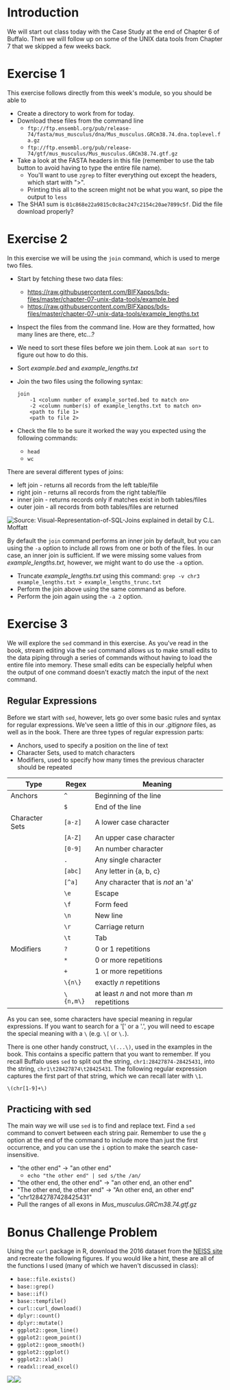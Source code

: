 Introduction
============

We will start out class today with the Case Study at the end of Chapter
6 of Buffalo. Then we will follow up on some of the UNIX data tools from
Chapter 7 that we skipped a few weeks back.

Exercise 1
==========

This exercise follows directly from this week's module, so you should be
able to

-   Create a directory to work from for today.
-   Download these files from the command line
    -   `ftp://ftp.ensembl.org/pub/release-74/fasta/mus_musculus/dna/Mus_musculus.GRCm38.74.dna.toplevel.fa.gz`
    -   `ftp://ftp.ensembl.org/pub/release-74/gtf/mus_musculus/Mus_musculus.GRCm38.74.gtf.gz`
-   Take a look at the FASTA headers in this file (remember to use the
    tab button to avoid having to type the entire file name).
    -   You'll want to use `zgrep` to filter everything out except the
        headers, which start with "&gt;".
    -   Printing this all to the screen might not be what you want, so
        pipe the output to `less`
-   The SHA1 sum is `01c868e22a9815c0c8ac247c2154c20ae7899c5f`. Did the
    file download properly?

Exercise 2
==========

In this exercise we will be using the `join` command, which is used to
merge two files.

-   Start by fetching these two data files:
    -   <https://raw.githubusercontent.com/BIFXapps/bds-files/master/chapter-07-unix-data-tools/example.bed>
    -   <https://raw.githubusercontent.com/BIFXapps/bds-files/master/chapter-07-unix-data-tools/example_lengths.txt>
-   Inspect the files from the command line. How are they formatted, how
    many lines are there, etc...?
-   We need to sort these files before we join them. Look at `man sort`
    to figure out how to do this.
-   Sort *example.bed* and *example\_lengths.txt*
-   Join the two files using the following syntax:

        join
            -1 <column number of example_sorted.bed to match on>
            -2 <column number(s) of example_lengths.txt to match on>
            <path to file 1>
            <path to file 2>

-   Check the file to be sure it worked the way you expected using the
    following commands:
    -   `head`
    -   `wc`

There are several different types of joins:

-   left join - returns all records from the left table/file
-   right join - returns all records from the right table/file
-   inner join - returns records only if matches exist in both
    tables/files
-   outer join - all records from both tables/files are returned

![Source:
[Visual-Representation-of-SQL-Joins](https://www.codeproject.com/Articles/33052/Visual-Representation-of-SQL-Joins)
explained in detail by [C.L.
Moffatt](https://www.codeproject.com/script/Membership/View.aspx?mid=5909363)](https://www.codeproject.com/KB/database/Visual_SQL_Joins/Visual_SQL_JOINS_orig.jpg)

By default the `join` command performs an inner join by default, but you
can using the `-a` option to include all rows from one or both of the
files. In our case, an inner join is sufficient. If we were missing some
values from *example\_lengths.txt*, however, we might want to do use the
`-a` option.

-   Truncate *example\_lengths.txt* using this command:
    `grep -v chr3 example_lengths.txt > example_lengths_trunc.txt`
-   Perform the join above using the same command as before.
-   Perform the join again using the `-a 2` option.

Exercise 3
==========

We will explore the `sed` command in this exercise. As you've read in
the book, stream editing via the `sed` command allows us to make small
edits to the data piping through a series of commands without having to
load the entire file into memory. These small edits can be especially
helpful when the output of one command doesn't exactly match the input
of the next command.

Regular Expressions
-------------------

Before we start with `sed`, however, lets go over some basic rules and
syntax for regular expressions. We've seen a little of this in our
*.gitignore* files, as well as in the book. There are three types of
regular expression parts:

-   Anchors, used to specify a position on the line of text
-   Character Sets, used to match characters
-   Modifiers, used to specify how many times the previous character
    should be repeated

<table>
<thead>
<tr class="header">
<th>Type</th>
<th>Regex</th>
<th>Meaning</th>
</tr>
</thead>
<tbody>
<tr class="odd">
<td>Anchors</td>
<td><code>^</code></td>
<td>Beginning of the line</td>
</tr>
<tr class="even">
<td></td>
<td><code>$</code></td>
<td>End of the line</td>
</tr>
<tr class="odd">
<td>Character Sets</td>
<td><code>[a-z]</code></td>
<td>A lower case character</td>
</tr>
<tr class="even">
<td></td>
<td><code>[A-Z]</code></td>
<td>An upper case character</td>
</tr>
<tr class="odd">
<td></td>
<td><code>[0-9]</code></td>
<td>An number character</td>
</tr>
<tr class="even">
<td></td>
<td><code>.</code></td>
<td>Any single character</td>
</tr>
<tr class="odd">
<td></td>
<td><code>[abc]</code></td>
<td>Any letter in {a, b, c}</td>
</tr>
<tr class="even">
<td></td>
<td><code>[^a]</code></td>
<td>Any character that is <em>not</em> an 'a'</td>
</tr>
<tr class="odd">
<td></td>
<td><code>\e</code></td>
<td>Escape</td>
</tr>
<tr class="even">
<td></td>
<td><code>\f</code></td>
<td>Form feed</td>
</tr>
<tr class="odd">
<td></td>
<td><code>\n</code></td>
<td>New line</td>
</tr>
<tr class="even">
<td></td>
<td><code>\r</code></td>
<td>Carriage return</td>
</tr>
<tr class="odd">
<td></td>
<td><code>\t</code></td>
<td>Tab</td>
</tr>
<tr class="even">
<td>Modifiers</td>
<td><code>?</code></td>
<td>0 or 1 repetitions</td>
</tr>
<tr class="odd">
<td></td>
<td><code>*</code></td>
<td>0 or more repetitions</td>
</tr>
<tr class="even">
<td></td>
<td><code>+</code></td>
<td>1 or more repetitions</td>
</tr>
<tr class="odd">
<td></td>
<td><code>\{n\}</code></td>
<td>exactly <em>n</em> repetitions</td>
</tr>
<tr class="even">
<td></td>
<td><code>\{n,m\}</code></td>
<td>at least <em>n</em> and not more than <em>m</em> repetitions</td>
</tr>
</tbody>
</table>

As you can see, some characters have special meaning in regular
expressions. If you want to search for a '\[' or a '.', you will need to
escape the special meaning with a `\` (e.g. `\[` or `\.`).

There is one other handy construct, `\(...\)`, used in the examples in
the book. This contains a specific pattern that you want to remember. If
you recall Buffalo uses `sed` to split out the string,
`chr1:28427874-28425431`, into the string, `chr1\t28427874\t28425431`.
The following regular expression captures the first part of that string,
which we can recall later with `\1`.

    \(chr[1-9]+\)

Practicing with sed
-------------------

The main way we will use `sed` is to find and replace text. Find a `sed`
command to convert between each string pair. Remember to use the `g`
option at the end of the command to include more than just the first
occurrence, and you can use the `i` option to make the search
case-insensitive.

-   "the other end" -&gt; "an other end"
    -   `echo "the other end" | sed s/the /an/`
-   "the other end, the other end" -&gt; "an other end, an other end"
-   "The other end, the other end" -&gt; "An other end, an other end"
-   "chr12842787428425431"
-   Pull the ranges of all exons in *Mus\_musculus.GRCm38.74.gtf.gz*

Bonus Challenge Problem
=======================

Using the `curl` package in R, download the 2016 dataset from the [NEISS
site](https://www.cpsc.gov/Research--Statistics) and recreate the
following figures. If you would like a hint, these are all of the
functions I used (many of which we haven't discussed in class):

-   `base::file.exists()`
-   `base::grep()`
-   `base::if()`
-   `base::tempfile()`
-   `curl::curl_download()`
-   `dplyr::count()`
-   `dplyr::mutate()`
-   `ggplot2::geom_line()`
-   `ggplot2::geom_point()`
-   `ggplot2::geom_smooth()`
-   `ggplot2::ggplot()`
-   `ggplot2::xlab()`
-   `readxl::read_excel()`

![](10_BioinformaticsData_files/figure-markdown_strict/solution-1.png)![](10_BioinformaticsData_files/figure-markdown_strict/solution-2.png)
